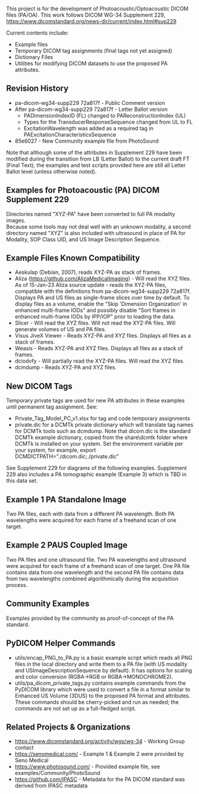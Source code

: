 This project is for the development of Photoacoustic/Optoacoustic DICOM
files (PA/OA).  This work follows DICOM WG-34 Supplement 229,
https://www.dicomstandard.org/news-dir/current/index.html#sup229

Current contents include:
- Example files
- Temporary DICOM tag assignments (final tags not yet assigned)
- Dictionary Files
- Utilities for modifying DICOM datasets to use the proposed PA attributes. 

Revision History
-----------------
- pa-dicom-wg34-supp229 72a817f - Public Comment version
- After pa-dicom-wg34-supp229 72a817f - Letter Ballot version
  - PADimensionIndexID (FL) changed to PAReconstructionIndex (UL) 
  - Types for the TransducerResponseSequence changed from UL to FL
  - ExcitationWavelength was added as a required tag in 
  PAExcitationCharacteristicsSequence
- 85e6027 - New Community example file from PhotoSound  

Note that although some of the attributes in Supplement 229 have 
been modified during the transition from LB (Letter Ballot) to the 
current draft FT (Final Text), the examples and test scripts provided
here are still all Letter Ballot level (unless otherwise noted).

Examples for Photoacoustic (PA) DICOM Supplement 229
----------------------------------------------------------
Directories named "XYZ-PA" have been converted to full PA modality images.  
Because some tools may not deal well with an unknown modality, a second
directory named "XYZ" is also included with ultrasound in place of PA for
Modality, SOP Class UID, and US Image Description Sequence.

Example Files Known Compatibility
----------------------------------
- Aeskulap (Debian, 2007), reads XYZ-PA as stack of frames.
- Aliza (https://github.com/AlizaMedicalImaging) - Will read the XYZ files.  
  As of 15-Jan-23 Aliza source update - reads the XYZ-PA files, 
  compatible with the definitions from pa-dicom-wg34-supp229 72a817f.  
  Displays PA and US files as single-frame slices over time by default. To 
  display files as a volume, enable the "Skip 'Dimension Organization' in 
  enhanced multi-frame IODs" and possibly disable "Sort frames in enhanced 
  multi-frame IODs by IPP/IOP" prior to loading the data. 
- Slicer - Will read the XYZ files.  Will not read the XYZ-PA files.  Will 
  generate volumes of US and PA files.
- Visus JiveX Viewer - Reads XYZ-PA and XYZ files.  Displays all files as a stack of frames.
- Weasis - Reads XYZ-PA and XYZ files.  Displays all files as a stack of frames.
- dciodvfy - Will partially read the XYZ-PA files.  Will read the XYZ files. 
- dcmdump - Reads XYZ-PA and XYZ files.

New DICOM Tags
---------------
Temporary private tags are used for new PA attributes in these examples
until permanent tag assignment. See: 
- Private_Tag_Model_PC_v1.xlsx for tag and code temporary assignments
- private.dic for a DCMTk private dictionary which will translate tag names
for DCMTk tools such as dcmdump.  Note that dicom.dic is the standard DCMTk
example dictionary, copied from the share\dcmtk folder where DCMTk is 
installed on your system. Set the environment variable per your system, for 
example, export DCMDICTPATH="./dicom.dic;./private.dic" 

See Supplement 229 for diagrams of the following examples.  Supplement 229
also includes a PA tomographic example (Example 3) which is TBD in this 
data set.

Example 1 PA Standalone Image
-------------------------------
Two PA files, each with data from a different PA wavelength.  Both PA
wavelengths were acquired for each frame of a freehand scan of one
target.

Example 2 PAUS Coupled Image
-------------------------------
Two PA files and one ultrasound file.  Two PA wavelengths and ultrasound were 
acquired for each frame of a freehand scan of one target.  One PA file 
contains data from one wavelength and the second PA file contains data from
two wavelengths combined algorithmically during the acquisition process.

Community Examples
------------------------------
Examples provided by the community as proof-of-concept of the PA standard.

PyDICOM Helper Commands
------------------------------
- utils/encap_PNG_to_PA.py is a basic example script which reads all PNG files
in the local directory and write them to a PA file (with US modality and 
USImageDescriptionSequence by default).  It has options for scaling and color 
conversion (RGBA->RGB or RGBA->MONOCHROME2).  
- utils/pa_dicom_private_tags.py contains example commands from the PyDICOM library
which were used to convert a file in a format similar to Enhanced US Volume 
(3DUS) to the proposed PA format and attributes.  These commands should be 
cherry-picked and run as needed; the commands are not set up as a 
full-fledged script.

Related Projects & Organizations
---------------------------------
- https://www.dicomstandard.org/activity/wgs/wg-34 - Working Group contact
- https://senomedical.com/ - Example 1 & Example 2 were provided by Seno Medical
- https://www.photosound.com/ - Provided example file, see examples/Community/PhotoSound
- https://github.com/IPASC - Metadata for the PA DICOM standard was derived from
IPASC metadata

